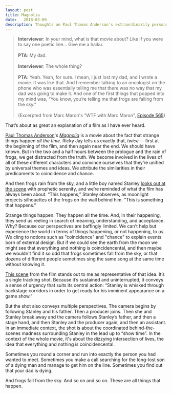 ```yaml
---
layout: post
title: Magnolia 
date:   2018-03-09
description: Thoughts on Paul Thomas Anderson's extraordinarily personal masterpiece, "Magnolia". 
---
```


> <strong>Interviewer</strong>: In your mind, what is that movie about? Like if you were to say one poetic line… Give me a haiku.<br/><br/><strong>PTA</strong>: My dad.<br/><br/><strong>Interviewer</strong>: The whole thing?<br/><br/><strong>PTA</strong>: Yeah. Yeah, for sure. I mean, I just lost my dad, and I wrote a movie. It was like that. And I remember talking to an oncologist on the phone who was essentially telling me that there was no way that my dad was going to make it. And one of the first things that popped into my mind was, “You know, you’re telling me that frogs are falling from the sky.”<br/><br/>(Excerpted from Marc Maron's "WTF with Marc Maron", <a href='http://www.wtfpod.com/podcast/episodes/episode_565_-_paul_thomas_anderson' target='_blank'>Episode 565</a>)

That’s about as great an explanation of a film as I have ever heard. 

<a href='http://www.imdb.com/name/nm0000759/' target='_blank'>Paul Thomas Anderson</a>'s <a href='http://www.imdb.com/title/tt0175880/' target='_blank'><em>Magnolia</em></a> is a movie about the fact that strange things happen <em>all the time</em>. Ricky Jay tells us exactly that, <em>twice</em> -- first at the beginning of the film, and then again near the end. We should have known. But in the two and a half hours between the prologue and the rain of frogs, we get distracted from the truth. We become involved in the lives of all of these different characters and convince ourselves that they’re unified by universal themes and ideas. We attribute the similarities in their predicaments to coincidence and chance. 

And then frogs rain from the sky, and a little boy named Stanley <a href='https://youtu.be/zQKre8_v1_Y' target='_blank'>looks out at the scene</a> with prophetic serenity, and we’re reminded of what the film has always been about. “This happens,” Stanley observes, as moonlight projects silhouettes of the frogs on the wall behind him. “This is something that happens.”

Strange things happen. They happen all the time. And, in their happening, they send us reeling in search of meaning, understanding, and acceptance. Why? Because our perspectives are baffingly limited. We can't help but experience the world in terms of things happening, or not happening, to <em>us</em>. We cling to notions such as "coincidence" and "chance" to explain events born of external design. But if we could see the earth from the moon we might see that everything and nothing is coincidencental, and then maybe we wouldn't find it so odd that frogs sometimes fall from the sky, or that dozens of different people sometimes sing the same song at the same time without knowing it.

<a href='https://youtu.be/dDMdzg_QmxM' target='_blank'>This scene</a> from the film stands out to me as representative of that idea. It’s a single tracking shot. Because it’s sustained and uninterrupted, it conveys a sense of urgency that suits its central action: “Stanley is whisked through backstage corridors in order to get ready for his imminent appearance on a game show.” 

But the shot also conveys multiple perspectives. The camera begins by following Stanley and his father. Then a producer joins. Then she and Stanley break away and the camera follows Stanley’s father, and then a stage hand, and then Stanley and the producer again, and then an assistant. In an immediate context, the shot is about the coordinated behind-the-scenes madness surrounding Stanley in the lead up to “show time”. In the context of the whole movie, it's about the dizzying intersection of lives, the idea that everything and nothing is coincidencental. 

Sometimes you round a corner and run into exactly the person you had wanted to meet. Sometimes you make a call searching for the long-lost son of a dying man and manage to get him on the line. Sometimes you find out that your dad is dying. 

And frogs fall from the sky. And so on and so on. These are all things that happen.
